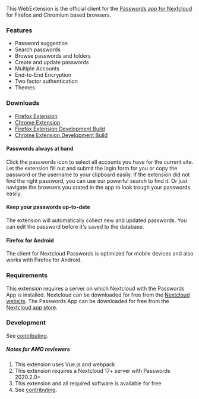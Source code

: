 This WebExtension is the official client for the [Passwords app for Nextcloud](https://github.com/marius-wieschollek/passwords) for Firefox and Chromium based browsers.

### Features
* Password suggestion
* Search passwords
* Browse passwords and folders
* Create and update passwords
* Multiple Accounts
* End-to-End Encryption
* Two factor authentication
* Themes

### Downloads
* [Firefox Extension](https://addons.mozilla.org/de/firefox/addon/nextcloud-passwords/)
* [Chrome Extension](https://chrome.google.com/webstore/detail/nextcloud-passwords/mhajlicjhgoofheldnmollgbgjheenbi)
* [Firefox Extension Development Build](https://git.mdns.eu/nextcloud/passwords-webextension/-/jobs/artifacts/testing/browse/dist/firefox-extension?job=Publish+Nightly+Firefox)
* [Chrome Extension Development Build](https://chrome.google.com/webstore/detail/aipncmjoigmhooiiclcailmhiopachih)

#### Passwords always at hand
Click the passwords icon to select all accounts you have for the current site.
Let the extension fill out and submit the login form for you or copy the password or the username to your clipboard easily.
If the extension did not find the right password, you  can use our powerful search to find it.
Or just navigate the browsers you crated in the app to look trough your passwords easily.

#### Keep your passwords up-to-date
The extension will automatically collect new and updated passwords.
You can edit the password before it's saved to the database.

#### Firefox for Android
The client for Nextcloud Passwords is optimized for mobile devices and also works with Firefox for Android.

### Requirements
This extension requires a server on which Nextcloud with the Passwords App is installed.
Nextcloud can be downloaded for free from the [Nextcloud website](https://nextcloud.com/).
The Passwords App can be downloaded for free from the [Nextcloud app store](https://apps.nextcloud.com/apps/passwords).

### Development
See [contributing](Contributing.md).

##### Notes for AMO reviewers
1. This extension uses Vue.js and webpack
2. This extension requires a Nextcloud 17+ server with Passwords 2020.2.0+
3. This extension and all required software is available for free
4. See [contributing](Contributing.md).
